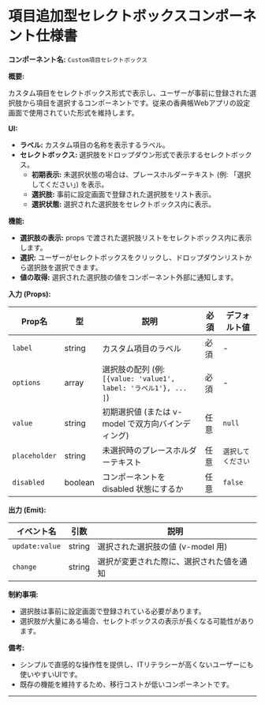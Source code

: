 # 項目追加型セレクトボックスコンポーネント仕様書

**コンポーネント名:** `Custom項目セレクトボックス`

**概要:**

カスタム項目をセレクトボックス形式で表示し、ユーザーが事前に登録された選択肢から項目を選択するコンポーネントです。従来の香典帳Webアプリの設定画面で使用されていた形式を維持します。

**UI:**

* **ラベル:**  カスタム項目の名称を表示するラベル。
* **セレクトボックス:**  選択肢をドロップダウン形式で表示するセレクトボックス。
    * **初期表示:**  未選択状態の場合は、プレースホルダーテキスト (例: 「選択してください」) を表示。
    * **選択肢:**  事前に設定画面で登録された選択肢をリスト表示。
    * **選択状態:**  選択された選択肢をセレクトボックス内に表示。

**機能:**

* **選択肢の表示:**  props で渡された選択肢リストをセレクトボックス内に表示します。
* **選択:**  ユーザーがセレクトボックスをクリックし、ドロップダウンリストから選択肢を選択できます。
* **値の取得:**  選択された選択肢の値をコンポーネント外部に通知します。

**入力 (Props):**

| Prop名        | 型     | 説明                                 | 必須 | デフォルト値 |
| ------------- | ------ | ------------------------------------ | --- | ----------- |
| `label`       | string | カスタム項目のラベル                     | 必須 | -           |
| `options`     | array  | 選択肢の配列 (例: `[{value: 'value1', label: 'ラベル1'}, ... ]`) | 必須 | -           |
| `value`       | string | 初期選択値 (または v-model で双方向バインディング) | 任意 | `null`      |
| `placeholder` | string | 未選択時のプレースホルダーテキスト         | 任意 | `選択してください` |
| `disabled`    | boolean | コンポーネントを disabled 状態にするか   | 任意 | `false`     |

**出力 (Emit):**

| イベント名    | 引数    | 説明                               |
| ------------- | ------ | ---------------------------------- |
| `update:value` | string | 選択された選択肢の値 (v-model 用)       |
| `change`      | string | 選択が変更された際に、選択された値を通知 |

**制約事項:**

* 選択肢は事前に設定画面で登録されている必要があります。
* 選択肢が大量にある場合、セレクトボックスの表示が長くなる可能性があります。

**備考:**

* シンプルで直感的な操作性を提供し、ITリテラシーが高くないユーザーにも使いやすいUIです。
* 既存の機能を維持するため、移行コストが低いコンポーネントです。

---